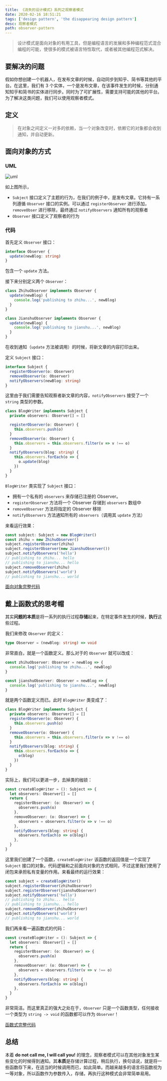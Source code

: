 ```yaml
---
title: 《消失的设计模式》系列之观察者模式
date: 2020-02-16 18:51:21
tags: ['design pattern', 'the disappearing design pattern']
desc: 观察者模式
path: observer-pattern
---
```


> 设计模式是面向对象的有用工具，但是编程语言的发展和多种编程范式混合编程的可能，使很多的模式被语言特性取代，或者被其他编程范式解决。

## 要解决的问题

假如你想创建一个机器人，在发布文章的时候，自动同步到知乎、简书等其他的平台。在这里，我们有 3 个实体，一个是发布文章，在该事件发生的时候，分别通知知乎和简书的实体进行同步。同时为了可扩展性，需要支持可能的其他的平台。为了解决这类问题，我们可以使用观察者模式。

## 定义

> 在对象之间定义一对多的依赖，当一个对象改变时，依赖它的对象都会收到通知，并自动更新。

## 面向对象的方式

### UML

![uml](https://raw.githubusercontent.com/futantan/the-disappearing-design-patterns/master/src/observer/observer-uml.png)

如上图所示，

- `Subject` 接口定义了主题的行为，在我们的例子中，是发布文章。它持有一系列遵循 `Observer` 接口的实例。可以通过 `registerObserver` 进行添加，`removeObser` 进行移除，最终通过 `notifyObservers` 通知所有的观察者
- `Observer` 接口定义了观察者的行为

### 代码

首先定义 `Observer` 接口：

```typescript
interface Observer {
  update(newBlog: string)
}
```

包含一个 `update` 方法。

接下来分别定义两个 `Observer`：

```typescript
class ZhihuObserver implements Observer {
  update(newBlog) {
    console.log('publishing to zhihu...', newBlog)
  }
}

class JianshuObserver implements Observer {
  update(newBlog) {
    console.log('publishing to jianshu...', newBlog)
  }
}
```

在收到通知（`update` 方法被调用）的时候，将新文章的内容打印出来。

定义 `Subject` 接口：

```typescript
interface Subject {
  registerObserver(o: Observer)
  removeObserver(o: Observer)
  notifyObservers(newBlog: string)
}
```

这里由于我们需要告知观察者新文章的内容，`notifyObservers` 接受了一个 `string` 类型的参数。

```typescript
class BlogWriter implements Subject {
  private observers: Observer[] = []

  registerObserver(o: Observer) {
    this.observers.push(o)
  }
  removeObserver(o: Observer) {
    this.observers = this.observers.filter(v => v !== o)
  }
  notifyObservers(blog: string) {
    this.observers.forEach(o => {
      o.update(blog)
    })
  }
}
```

`BlogWriter` 类实现了 `Subject` 接口：

- 拥有一个私有的 `observers` 来存储已注册的 Observer。
- `registerObserver` 方法将一个 Observer 存储到 `observers` 数组中
- `removeObserver` 方法将指定的 Observer 移除
- `notifyObservers` 方法通知所有的 `observers`（调用其 `update` 方法）

来看运行效果：

```typescript
const subject: Subject = new BlogWriter()
const zhihu = new ZhihuObserver()
subject.registerObserver(zhihu)
subject.registerObserver(new JianshuObserver())
subject.notifyObservers('hello')
// publishing to zhihu... hello
// publishing to jianshu... hello
subject.removeObserver(zhihu)
subject.notifyObservers('world')
// publishing to jianshu... world
```

[面向对象完整代码](https://github.com/futantan/the-disappearing-design-patterns/blob/master/src/observer/observer.oo.ts)

## 戴上函数式的思考帽

其实**问题的本质**是将一系列的执行过程**存储**起来，在特定事件发生的时候，**执行**这些过程。

我们来修改 `Observer` 的定义：

```typescript
type Observer = (newBlog: string) => void
```

非常直白，就是一个函数定义。那么对于的 `Observer` 就可以改成：

```typescript
const zhihuObserver: Observer = newBlog => {
  console.log('publishing to zhihu...', newBlog)
}

const jianshuObserver: Observer = newBlog => {
  console.log('publishing to jianshu...', newBlog)
}
```

就是两个函数定义而已。此时 `BlogWriter` 类变成了：

```typescript
class BlogWriter implements Subject {
  private observers: Observer[] = []
  registerObserver(o: Observer) {
    this.observers.push(o)
  }
  removeObserver(o: Observer) {
    this.observers = this.observers.filter(v => v !== o)
  }
  notifyObservers(blog: string) {
    this.observers.forEach(o => {
      o(blog)
    })
  }
}
```

实际上，我们可以更进一步，去掉类的枷锁：

```typescript
const createBlogWriter = (): Subject => {
  let observers: Observer[] = []
  return {
    registerObserver: (o: Observer) => {
      observers.push(o)
    },
    removeObserver: (o: Observer) => {
      observers = observers.filter(v => v !== o)
    },
    notifyObservers(blog: string) {
      observers.forEach(o => o(blog))
    },
  }
}
```

这里我们创建了一个函数，`createBlogWriter` 该函数的返回值是一个实现了 `Subject` 接口的对象。代码逻辑和之前面向对象的方式相同，不过这里我们使用了闭包来承担私有变量的作用。来看最终的运行效果：

```typescript
const subject = createBlogWriter()
subject.registerObserver(zhihuObserver)
subject.registerObserver(jianshuObserver)
subject.notifyObservers('hello')
// publishing to zhihu... hello
// publishing to jianshu... hello
subject.removeObserver(zhihuObserver)
subject.notifyObservers('world')
// publishing to jianshu... world
```

我们再来看一遍函数式的代码：

```typescript
const createBlogWriter = (): Subject => {
  let observers: Observer[] = []
  return {
    registerObserver: (o: Observer) => {
      observers.push(o)
    },
    removeObserver: (o: Observer) => {
      observers = observers.filter(v => v !== o)
    },
    notifyObservers(blog: string) {
      observers.forEach(o => o(blog))
    },
  }
}
```

非常简洁。而这里真正的强大之处在于，`Observer` 只是一个函数类型，任何接收一个类型为 `string -> void` 的函数都可以作为 `Observer`！

[函数式完整代码](https://github.com/futantan/the-disappearing-design-patterns/blob/master/src/observer/observer.fp.ts)

## 总结

本着 **do not call me, I will call you!** 的理念，观察者模式可以在其他对象发生某些变化的时候得到通知。其**本质**是存储计算过程，稍后执行，换句话说，就是将一些函数存下来，在适当的时候调用而已，如此简单。而越来越多的语言将函数视为一等对象，所以函数作为参数传入，存储，再执行这种模式会非常简单易用。
